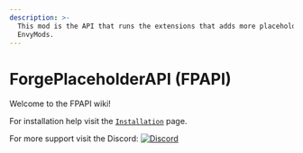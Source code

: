 ```yaml
---
description: >-
  This mod is the API that runs the extensions that adds more placeholders into
  EnvyMods.
---
```


# ForgePlaceholderAPI (FPAPI)

Welcome to the FPAPI wiki!

For installation help visit the [`Installation`](installation.md) page.

For more support visit the Discord: [![Discord](https://camo.githubusercontent.com/f5c9e691a16267d81f51857e196c6f29814f3f6c4ae615238cac06da1578cfca/68747470733a2f2f696d672e736869656c64732e696f2f646973636f72642f383331393636363431353836383331343331)](https://discord.gg/7vqgtrjDGw)
